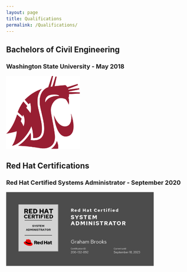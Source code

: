 ```yaml
---
layout: page
title: Qualifications
permalink: /Qualifications/
---
```


## Bachelors of Civil Engineering
### Washington State University - May 2018

[<img width="200" src="/images/WSU_Voiland_CEA.png">](https://vcea.wsu.edu/)

## Red Hat Certifications
### Red Hat Certified Systems Administrator - September 2020

[<img width="400" src="/images/RHCSA.png">](https://rhtapps.redhat.com/certifications/badge/verify/YN5HI2BTQPKTC4FVOK3L7A57MUAEQU3CUPSQX2KSDXT6RW46LQ3T7ULZ55KZZ56SKO7EQ3ETTLYZQ4U5NQYTCNA62RUWOCM34WWBUYQ=)
